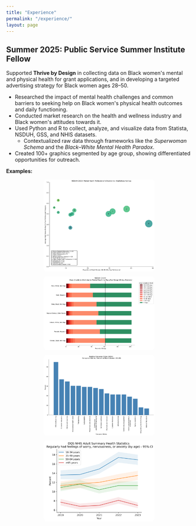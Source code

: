 ```yaml
---
title: "Experience"
permalink: "/experience/"
layout: page
---
```


<style>
.image-grid {
  display: flex;
  flex-wrap: wrap;
  gap: 10px;
  justify-content: center;
  margin-top: 1em;
}

.image-grid img {
  width: 100%;
  max-width: 300px;
  height: auto;
  border-radius: 8px;
}
</style>

## Summer 2025: Public Service Summer Institute Fellow

Supported **Thrive by Design** in collecting data on Black women's mental and physical health for grant applications, and in developing a targeted advertising strategy for Black women ages 28–50.

- Researched the impact of mental health challenges and common barriers to seeking help on Black women's physical health outcomes and daily functioning.
- Conducted market research on the health and wellness industry and Black women's attitudes towards it.
- Used Python and R to collect, analyze, and visualize data from Statista, NSDUH, GSS, and NHIS datasets.
    - Contextualized raw data through frameworks like the *Superwoman Schema* and the *Black–White Mental Health Paradox*.
- Created 100+ graphics segmented by age group, showing differentiated opportunities for outreach.

**Examples:**

<div class="image-grid">
    <a href = "../stuff%20included/images/Helpfulness%20by%20Professional%20Seen.png" target = "_blank">
      <img src="../stuff%20included/images/Helpfulness%20by%20Professional%20Seen.png" alt="Helpfulness by Mental Health Professional Seen" title="Helpfulness by Professional Seen">
    </a>
    <a href = "../stuff%20included/images/racesexdaysworkmentalhealth.png" alt="Helpfulness by Mental Health Professional Seen" target = "_blank">
      <img src="../stuff%20included/images/racesexdaysworkmentalhealth.png" alt="Days Unable to Work by Race-Sex" title="Days Unable to Work by Race-Sex">
    </a>
    <a href = "../stuff%20included/images/consumerwishesblackwomen.png" alt="Consumer Wishes for the Health/Wellness Industry" target = "_blank">
      <img src="../stuff%20included/images/consumerwishesblackwomen.png" alt="Consumer Wishes for the Health/Wellness Industry" title="Consumer Preferences for HWI">
    </a>
    <a href = "../stuff%20included/images/wnaraceci.png" target = "_blank">
      <img src = "../stuff%20included/images/wnaraceci.png" alt="Worry, Nervousness, or Anxiety (by age)" title="Mental Health Symptoms by Age and Race">
    </a>
</div>
